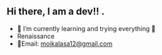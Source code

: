 ## Hi there, I am a dev!! .
- 🌱 I’m currently learning  and trying everything 🤣
- Renaissance
- 📧Email: moikalasa12@gmail.com

